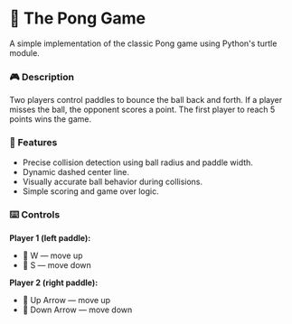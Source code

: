 # 🏓 The Pong Game
A simple implementation of the classic Pong game using Python's turtle module.

### 🎮 Description
Two players control paddles to bounce the ball back and forth. If a player misses the ball, the opponent scores a point. The first player to reach 5 points wins the game.

### 🧠 Features
+ Precise collision detection using ball radius and paddle width.
+ Dynamic dashed center line.
+ Visually accurate ball behavior during collisions.
+ Simple scoring and game over logic.

### ⌨️ Controls

**Player 1 (left paddle):**
+ 🔼 W — move up 
+ 🔽 S — move down

**Player 2 (right paddle):**
+ 🔼 Up Arrow — move up
+ 🔽 Down Arrow — move down